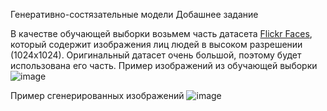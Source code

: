 Генеративно-состязательные модели
Добашнее задание

В качестве обучающей выборки возьмем часть датасета [Flickr Faces](https://github.com/NVlabs/ffhq-dataset), который содержит изображения лиц людей в высоком разрешении (1024х1024). Оригинальный датасет очень большой, поэтому будет использована его часть.
Пример изображений из обучающей выборки
![image](https://github.com/stepan-zykov/DLS/assets/105507141/2202c562-7d3a-4e25-a46d-316eaff1d66a)

Пример сгенерированных изображений
![image](https://github.com/stepan-zykov/DLS/assets/105507141/2a713e5e-9480-4838-8e1b-9016cdee9f29)

